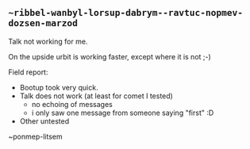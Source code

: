 ## `~ribbel-wanbyl-lorsup-dabrym--ravtuc-nopmev-dozsen-marzod`
Talk not working for me.

On the upside urbit is working faster, except where it is not ;-)

Field report:
- Bootup took very quick.
- Talk does not work (at least for comet I tested)
   - no echoing of messages
   - i only saw one message from someone saying "first" :D
- Other untested

~ponmep-litsem